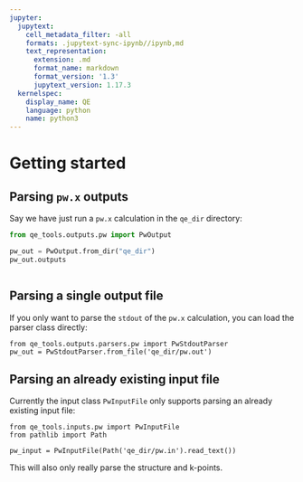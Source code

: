 ```yaml
---
jupyter:
  jupytext:
    cell_metadata_filter: -all
    formats: .jupytext-sync-ipynb//ipynb,md
    text_representation:
      extension: .md
      format_name: markdown
      format_version: '1.3'
      jupytext_version: 1.17.3
  kernelspec:
    display_name: QE
    language: python
    name: python3
---
```


# Getting started

## Parsing `pw.x` outputs

Say we have just run a `pw.x` calculation in the `qe_dir` directory:

```python
from qe_tools.outputs.pw import PwOutput

pw_out = PwOutput.from_dir("qe_dir")
pw_out.outputs
```

<!-- #region -->

```python

```

## Parsing a single output file

If you only want to parse the `stdout` of the `pw.x` calculation, you can load the parser class directly:

```
from qe_tools.outputs.parsers.pw import PwStdoutParser
pw_out = PwStdoutParser.from_file('qe_dir/pw.out')
```

## Parsing an already existing input file

Currently the input class `PwInputFile` only supports parsing an already existing input file:

```
from qe_tools.inputs.pw import PwInputFile
from pathlib import Path

pw_input = PwInputFile(Path('qe_dir/pw.in').read_text())
```

This will also only really parse the structure and k-points.
<!-- #endregion -->


